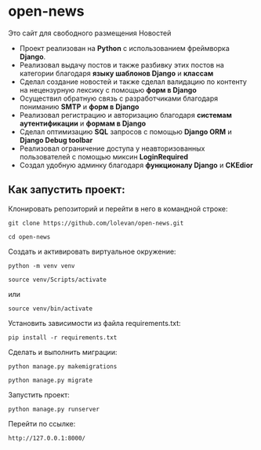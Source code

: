 # open-news

Это сайт для свободного размещения Новостей 

+ Проект реализован на **Python** с использованием фреймворка **Django**.
+ Реализовал выдачу постов и также разбивку этих постов на категории благодаря **языку шаблонов Django** и **классам**
+ Сделал создание новостей и также сделал валидацию по контенту на нецензурную лексику с помощью **форм в Django**
+ Осуществил обратную связь с разработчиками благодаря пониманию **SMTP** и **форм в Django**
+ Реализовал регистрацию и авторизацию благодаря **системам аутентификации** и **формам в Django**
+ Сделал оптимизацию **SQL** запросов с помощью **Django ORM** и **Django Debug toolbar**
+ Реализовал ограничение доступа у неавторизованных пользователей с помощью миксин **LoginRequired**
+ Создал удобную админку благодаря **функционалу Django** и **CKEdior**


## Как запустить проект:

Клонировать репозиторий и перейти в него в командной строке:

```
git clone https://github.com/lolevan/open-news.git
```

```
cd open-news
```

Cоздать и активировать виртуальное окружение:

```
python -m venv venv
```

```
source venv/Scripts/activate
```

или

```
source venv/bin/activate
```

Установить зависимости из файла requirements.txt:

```
pip install -r requirements.txt
```

Сделать и выполнить миграции:

```
python manage.py makemigrations
```

```
python manage.py migrate
```

Запустить проект:

```
python manage.py runserver
```

Перейти по ссылке:

```
http://127.0.0.1:8000/
```
